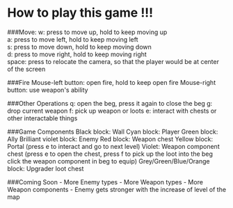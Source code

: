 How to play this game !!!
===

###Move:
    w: press to move up, hold to keep moving up  
    a: press to move left, hold to keep moving left  
    s: press to move down, hold to keep moving down  
    d: press to move right, hold to keep moving right  
    space: press to relocate the camera, 
           so that the player would be at center of the screen 
           
           
###Fire
    Mouse-left button: open fire, hold to keep open fire
    Mouse-right button: use weapon's ability 
    
    
###Other Operations
    q: open the beg, press it again to close the beg
    g: drop current weapon
    f: pick up weapon or loots
    e: interact with chests or other interactable things
    
    
###Game Components
    Black block: Wall
    Cyan block: Player
    Green block: Ally
    Brilliant violet block: Enemy
    Red block: Weapon chest
    Yellow block: Portal 
            (press e to interact and go to next level)
    Violet: Weapon component chest 
            (press e to open the chest, 
             press f to pick up the loot into the beg
             click the weapon component in beg to equip)
    Grey/Green/Blue/Orange block: Upgrader loot chest

###Coming Soon
    - More Enemy types
    - More Weapon types
    - More Weapon components
    - Enemy gets stronger with the increase of level of the map
